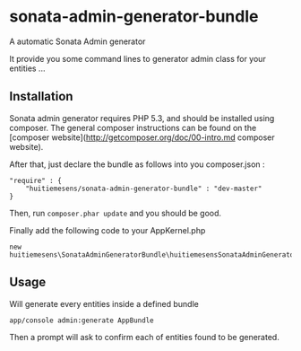 sonata-admin-generator-bundle
=============================

A automatic Sonata Admin generator

It provide you some command lines to generator admin class for your entities ...

Installation
------------

Sonata admin generator requires PHP 5.3, and should be installed using composer.
The general composer instructions can be found on the [composer website](http://getcomposer.org/doc/00-intro.md composer website).

After that, just declare the bundle as follows into you composer.json :

```
"require" : {
    "huitiemesens/sonata-admin-generator-bundle" : "dev-master"
}
```

Then, run `composer.phar update` and you should be good.


Finally add the following code to your AppKernel.php

```
new huitiemesens\SonataAdminGeneratorBundle\huitiemesensSonataAdminGeneratorBundle(),
```


Usage
-----

Will generate every entities inside a defined bundle

```
app/console admin:generate AppBundle
```

Then a prompt will ask to confirm each of entities found to be generated.
